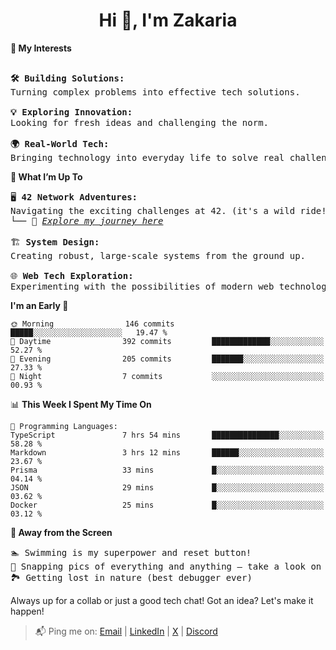 <h1 align="center">Hi 👋, I'm Zakaria</h1>


<b>🎯 My Interests</b>  
<pre>

<b>🛠️ Building Solutions:</b>
Turning complex problems into effective tech solutions.

<b>💡 Exploring Innovation:</b>
Looking for fresh ideas and challenging the norm.

<b>🌍 Real-World Tech:</b>
Bringing technology into everyday life to solve real challenges.
</pre>

<b>🚀 What I’m Up To</b>
<pre>
🖥 <b>42 Network Adventures:</b>
Navigating the exciting challenges at 42. (it's a wild ride!)
└── 🔗 <i><a href="https://github.com/zelhajou/42cursus">Explore my journey here</a></i>

🏗️ <b>System Design:</b>
Creating robust, large-scale systems from the ground up.

🌐 <b>Web Tech Exploration:</b>
Experimenting with the possibilities of modern web technologies.
</pre>

<!--


<b>🖥 42 Network Adventures:</b>
<i>Turning complex problems into effective tech solutions.</i>
<b>🏗️ System Design:</b>
<i>Looking for fresh ideas and challenging the norm.</i>
<b>🌐 Web Tech Exploration:</b>
<i>Bringing technology into everyday life to solve real challenges.</i>

<b>🎯 My Interests</b>
<pre>
├── Creating tech solutions that make a real difference
├── Exploring new ideas across various fields
└── Connecting technology with everyday challenges
</pre>

<b>🚀 What I’m Up To</b> 
<pre>
├── Taking on challenges at 42 Network (it's a wild ride!)
│   └── 🔗 <a href="https://github.com/zelhajou/42cursus">Peek at my 42 adventures if you're curious</a> 
├── Building big, robust systems from scratch
└── Experimenting with web tech possibilities
</pre>

- **42 Network Adventures**  
  _Taking on challenges at 42 Network (it's a wild ride!)_  
  🔗 [Peek at my 42 adventures](https://github.com/zelhajou/42cursus)

- **Building from Scratch**  
  _Crafting big, robust systems from the ground up_

- **Web Tech Experiments**  
  _Exploring the endless possibilities of web technologies_

-->

<!--START_SECTION:waka-->
**I'm an Early 🐤** 

```text
🌞 Morning                146 commits         █████░░░░░░░░░░░░░░░░░░░░   19.47 % 
🌆 Daytime                392 commits         █████████████░░░░░░░░░░░░   52.27 % 
🌃 Evening                205 commits         ███████░░░░░░░░░░░░░░░░░░   27.33 % 
🌙 Night                  7 commits           ░░░░░░░░░░░░░░░░░░░░░░░░░   00.93 % 
```


📊 **This Week I Spent My Time On** 

```text
💬 Programming Languages: 
TypeScript               7 hrs 54 mins       ███████████████░░░░░░░░░░   58.28 % 
Markdown                 3 hrs 12 mins       ██████░░░░░░░░░░░░░░░░░░░   23.67 % 
Prisma                   33 mins             █░░░░░░░░░░░░░░░░░░░░░░░░   04.14 % 
JSON                     29 mins             █░░░░░░░░░░░░░░░░░░░░░░░░   03.62 % 
Docker                   25 mins             █░░░░░░░░░░░░░░░░░░░░░░░░   03.12 % 
```


<!--END_SECTION:waka-->


<b>🌊 Away from the Screen</b> 
<pre>
🏊 Swimming is my superpower and reset button! 
📸 Snapping pics of everything and anything – take a look on <a href="https://www.instagram.com/aaaikrz/">Instagram</a>!
🏞️ Getting lost in nature (best debugger ever) 
</pre>



Always up for a collab or just a good tech chat! Got an idea? Let's make it happen!

> 📬 Ping me on: <a href="mailto:zelhajou@gmail.com">Email</a> | <a href="https://www.linkedin.com/in/zelhajou/">LinkedIn</a> | <a href="https://x.com/zelhajou">X</a> | <a href="https://discord.com/users/aaaikrz">Discord</a>





<!--

| <a href="https://t.me/aaaikrz">Telegram</a>

> [<img
       align="center"
       alt="Gmail"
       width="15px"
       src="https://cdn.simpleicons.org/gmail/000/fff"
     />](mailto:zelhajou@gmail.com) | [ <img
       align="center"
       alt="Linkedin"
       width="15px"
       src="https://cdn.simpleicons.org/linkedin/000/fff"
     />](https://www.linkedin.com/in/zelhajou/) | [  <img
       align="center"
       alt="Twitter"
       width="15px"
       src="https://cdn.simpleicons.org/x/000/fff?viewbox=auto"
     />](https://twitter.com/zelhajou) | [     <img
       align="center"
       alt="Discord"
       width="15px"
       src="https://cdn.simpleicons.org/discord/000/fff?viewbox=auto"
     />](https://discord.com/users/aaaikrz) | [     <img
        align="center"
       alt="Telegram"
       width="15px"
       src="https://cdn.simpleicons.org/telegram/000/fff?viewbox=auto"
     />](https://t.me/aaaikrz) | [     <img
       align="center"
       alt="Instagram"
       width="15px"
       src="https://cdn.simpleicons.org/instagram/000/fff?viewbox=auto"
     />](https://www.instagram.com/aaaikrz/)
-->
<!--
<br>
<div align="center">

<q>مستعجل بس بتدرج - شب جديد</q> 
</div>
-->
<!--
<blockquote>
<div>

  <a href="mailto:zelhajou@gmail.com">
     <img
           align="left"
       alt="Gmail"
       width="15px"
       src="https://cdn.simpleicons.org/gmail/000/fff"
     />
   </a>
   <a href="https://www.linkedin.com/in/zelhajou/">
     <img
                align="left"
       alt="Linkedin"
       width="15px"
       src="https://cdn.simpleicons.org/linkedin/000/fff"
     />
   </a>
   <a href="https://twitter.com/zelhajou">
     <img
           align="left"
       alt="Twitter"
       width="15px"
       src="https://cdn.simpleicons.org/x/000/fff?viewbox=auto"
     />
   </a>
   <a href="https://discord.com/users/aaaikrz">
     <img
                align="left"
       alt="Discord"
       width="15px"
       src="https://cdn.simpleicons.org/discord/000/fff?viewbox=auto"
     />
   </a>
   <a href="https://t.me/aaaikrz">
     <img
                 align="left"
       alt="Telegram"
       width="15px"
       src="https://cdn.simpleicons.org/telegram/000/fff?viewbox=auto"
     />
   </a>
   <a href="https://www.instagram.com/aaaikrz/">
     <img
                 align="left"
       alt="Instagram"
       width="15px"
       src="https://cdn.simpleicons.org/instagram/000/fff?viewbox=auto"
     />
   </a>
</div>
</blockquote>
-->
<!--
![IMG_0077 (1)](https://github.com/user-attachments/assets/d0f2ddd5-8c30-44ff-886a-3fd96e7939da)

-->
